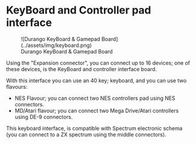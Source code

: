 # KeyBoard and Controller pad interface

<figure markdown>
![Durango KeyBoard & Gamepad Board](../assets/img/keyboard.png)
<figcaption>Durango KeyBoard & Gamepad Board</figcaption>
</figure>

Using the "Expansion connector", you can connect up to 16 devices; one of these devices, is the KeyBoard and controller interface board.

With this interface you can use an 40 key; keyboard, and you can use two flavours:

* NES Flavour; you can connect two NES controllers pad using NES connectors.
* MD/Atari flavour; you can connect two Mega Drive/Atari controllers using DE-9 connectors.

This keyboard interface, is compatible with Spectrum electronic schema (you can connect to a ZX spectrum using the middle connectors).
